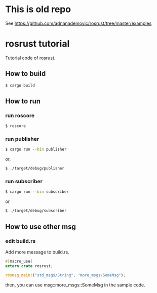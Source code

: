 # This is old repo

See https://github.com/adnanademovic/rosrust/tree/master/examples

# rosrust tutorial

Tutorial code of [rosrust](https://github.com/adnanademovic/rosrust).


## How to build

```bash
$ cargo build
```

## How to run

### run roscore

```bash
$ roscore
```

### run publisher

```bash
$ cargo run --bin publisher
```

or,

```bash
$ ./target/debug/publisher
```

### run subscriber

```bash
$ cargo run --bin subscriber
```

or

```bash
$ ./target/debug/subscriber
```

## How to use other msg

### edit build.rs

Add more message to build.rs.

```rust
#[macro_use]
extern crate rosrust;

rosmsg_main!("std_msgs/String", "more_msgs/SomeMsg");
```

then, you can use msg::more_msgs::SomeMsg in the sample code.
